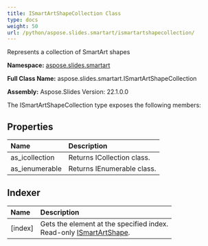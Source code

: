 ```yaml
---
title: ISmartArtShapeCollection Class
type: docs
weight: 50
url: /python/aspose.slides.smartart/ismartartshapecollection/
---
```


Represents a collection of SmartArt shapes

**Namespace:** [aspose.slides.smartart](/python/aspose.slides.smartart/)

**Full Class Name:** aspose.slides.smartart.ISmartArtShapeCollection

**Assembly:**  Aspose.Slides Version: 22.1.0.0

The ISmartArtShapeCollection type exposes the following members:
## **Properties**
|**Name**|**Description**|
| :- | :- |
|as_icollection|Returns ICollection class.|
|as_ienumerable|Returns IEnumerable class.|
## **Indexer**
|**Name**|**Description**|
| :- | :- |
|[index]|Gets the element at the specified index.<br/>            Read-only [ISmartArtShape](/python/aspose.slides.smartart/ismartartshape/).|
